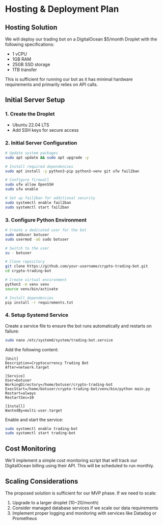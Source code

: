 # Hosting & Deployment Plan

## Hosting Solution
We will deploy our trading bot on a DigitalOcean $5/month Droplet with the following specifications:
- 1 vCPU
- 1GB RAM
- 25GB SSD storage
- 1TB transfer

This is sufficient for running our bot as it has minimal hardware requirements and primarily relies on API calls.

## Initial Server Setup

### 1. Create the Droplet
- Ubuntu 22.04 LTS
- Add SSH keys for secure access

### 2. Initial Server Configuration
```bash
# Update system packages
sudo apt update && sudo apt upgrade -y

# Install required dependencies
sudo apt install -y python3-pip python3-venv git ufw fail2ban

# Configure firewall
sudo ufw allow OpenSSH
sudo ufw enable

# Set up fail2ban for additional security
sudo systemctl enable fail2ban
sudo systemctl start fail2ban
```

### 3. Configure Python Environment
```bash
# Create a dedicated user for the bot
sudo adduser botuser
sudo usermod -aG sudo botuser

# Switch to the user
su - botuser

# Clone repository
git clone https://github.com/your-username/crypto-trading-bot.git
cd crypto-trading-bot

# Create virtual environment
python3 -m venv venv
source venv/bin/activate

# Install dependencies
pip install -r requirements.txt
```

### 4. Setup Systemd Service
Create a service file to ensure the bot runs automatically and restarts on failure:

```bash
sudo nano /etc/systemd/system/trading-bot.service
```

Add the following content:

```
[Unit]
Description=Cryptocurrency Trading Bot
After=network.target

[Service]
User=botuser
WorkingDirectory=/home/botuser/crypto-trading-bot
ExecStart=/home/botuser/crypto-trading-bot/venv/bin/python main.py
Restart=always
RestartSec=10

[Install]
WantedBy=multi-user.target
```

Enable and start the service:
```bash
sudo systemctl enable trading-bot
sudo systemctl start trading-bot
```

## Cost Monitoring

We'll implement a simple cost monitoring script that will track our DigitalOcean billing using their API. This will be scheduled to run monthly.

## Scaling Considerations

The proposed solution is sufficient for our MVP phase. If we need to scale:
1. Upgrade to a larger droplet ($10-$20/month)
2. Consider managed database services if we scale our data requirements
3. Implement proper logging and monitoring with services like Datadog or Prometheus 